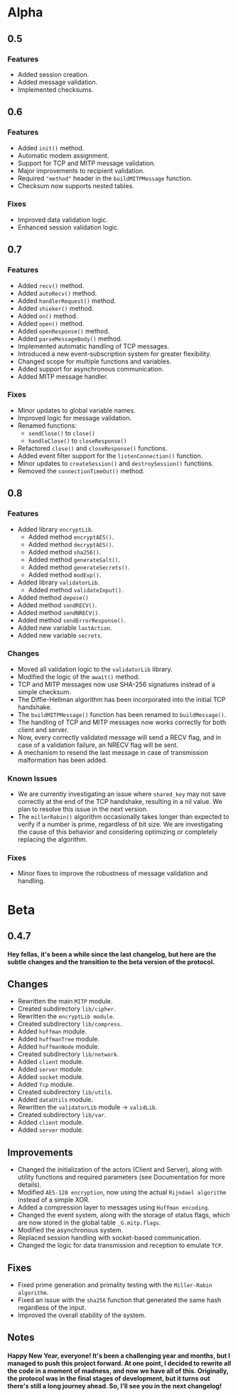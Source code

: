 # Alpha
## 0.5
### Features
- Added session creation.
- Added message validation.
- Implemented checksums.

## 0.6
### Features
- Added `init()` method.
- Automatic modem assignment.
- Support for TCP and MITP message validation.
- Major improvements to recipient validation.
- Required `"method"` header in the `buildMITPMessage` function.
- Checksum now supports nested tables.

### Fixes
- Improved data validation logic.
- Enhanced session validation logic.

## 0.7
### Features 
- Added `recv()` method.
- Added `autoRecv()` method.
- Added `handlerRequest()` method.
- Added `shieker()` method.
- Added `on()` method.
- Added `open()` method.
- Added `openResponse()` method.
- Added `parseMessageBody()` method.
- Implemented automatic handling of TCP messages.
- Introduced a new event-subscription system for greater flexibility.
- Changed scope for multiple functions and variables.
- Added support for asynchronous communication.
- Added MITP message handler.

### Fixes
- Minor updates to global variable names.
- Improved logic for message validation.
- Renamed functions:
    - `sendClose()` to `close()`
    - `handleClose()` to `closeResponse()`
- Refactored `close()` and `closeResponse()` functions.
- Added event filter support for the `listenConnection()` function.
- Minor updates to `createSession()` and `destroySession()` functions.
- Removed the `connectionTimeOut()` method.

## 0.8
### Features
- Added library `encryptLib`.
    - Added method `encryptAES()`.
    - Added method `decryptAES()`.
    - Added method `sha256()`.
    - Added method `generateSalt()`.
    - Added method `generateSecrets()`.
    - Added method `modExp()`.
- Added library `validatorLib`.
    - Added method `validateInput()`.
- Added method `depose()`
- Added method `sendRECV()`.
- Added method `sendNRECV()`.
- Added method `sendErrorResponse()`.
- Added new variable `lastAction`.
- Added new variable `secrets`.

### Changes
- Moved all validation logic to the `validatorLib` library.
- Modified the logic of the `await()` method.
- TCP and MITP messages now use SHA-256 signatures instead of a simple checksum.
- The Diffie-Hellman algorithm has been incorporated into the initial TCP handshake.
- The `buildMITPMessage()` function has been renamed to `buildMessage()`.
- The handling of TCP and MITP messages now works correctly for both client and server.
- Now, every correctly validated message will send a RECV flag, and in case of a validation failure, an NRECV flag will be sent.
- A mechanism to resend the last message in case of transmission malformation has been added.

### Known Issues
- We are currently investigating an issue where `shared_key` may not save correctly at the end of the TCP handshake, resulting in a nil value. We plan to resolve this issue in the next version.
- The `millerRabin()` algorithm occasionally takes longer than expected to verify if a number is prime, regardless of bit size. We are investigating the cause of this behavior and considering optimizing or completely replacing the algorithm.

### Fixes
- Minor fixes to improve the robustness of message validation and handling.

# Beta
## 0.4.7
#### Hey fellas, it's been a while since the last changelog, but here are the subtle changes and the transition to the beta version of the protocol.

## Changes
- Rewritten the main ̣`MITP` module.
- Created subdirectory `lib/cipher`.
- Rewritten the `encryptLib module`.
- Created subdirectory `lib/compress`.
- Added `huffman` module.
- Added `huffmanTree` module.
- Added `huffmanNode` module.
- Created subdirectory `lib/network`.
- Added `client` module.
- Added `server` module.
- Added `socket` module.
- Added `Tcp` module.
- Created subdirectory `lib/utils`.
- Added `dataUtils` module.
- Rewritten the `validatorLib` module -> `validLib`.
- Created subdirectory `lib/var`.
- Added `client` module.
- Added `server` module.

## Improvements
- Changed the initialization of the actors (Client and Server), along with utility functions and required parameters (see Documentation for more details).
- Modified `AES-128 encryption`, now using the actual `Rijndael algorithm` instead of a simple XOR.
- Added a compression layer to messages using `Huffman encoding`.
- Changed the event system, along with the storage of status flags, which are now stored in the global table `_G.mitp.flags`.
- Modified the asynchronous system.
- Replaced session handling with socket-based communication.
- Changed the logic for data transmission and reception to emulate `TCP`.

## Fixes
- Fixed prime generation and primality testing with the `Miller-Rabin algorithm`.
- Fixed an issue with the `sha256` function that generated the same hash regardless of the input.
- Improved the overall stability of the system.

## Notes
#### Happy New Year, everyone! It's been a challenging year and months, but I managed to push this project forward. At one point, I decided to rewrite all the code in a moment of madness, and now we have all of this. Originally, the protocol was in the final stages of development, but it turns out there's still a long journey ahead. So, I'll see you in the next changelog!
